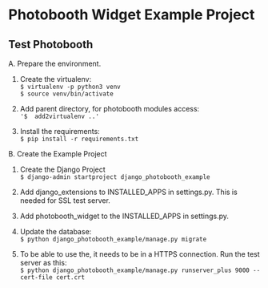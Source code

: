 Photobooth Widget Example Project
=================================

Test Photobooth
---------------
A. Prepare the environment.

1. Create the virtualenv:  
`$ virtualenv -p python3 venv`  
`$ source venv/bin/activate`

2. Add parent directory, for photobooth modules access:  
`'$  add2virtualenv ..'`

3. Install the requirements:  
`$ pip install -r requirements.txt`

B. Create the Example Project

1. Create the Django Project  
`$ django-admin startproject django_photobooth_example`

2. Add django_extensions to INSTALLED_APPS in settings.py.
This is needed for SSL test server.

3. Add photobooth_widget to the INSTALLED_APPS in settings.py.

4. Update the database:  
  `$ python django_photobooth_example/manage.py migrate`

5.  To be able to use the, it needs to be in a HTTPS connection. Run the
    test server as this:  
    `$ python django_photobooth_example/manage.py runserver_plus 9000
    --cert-file cert.crt`

